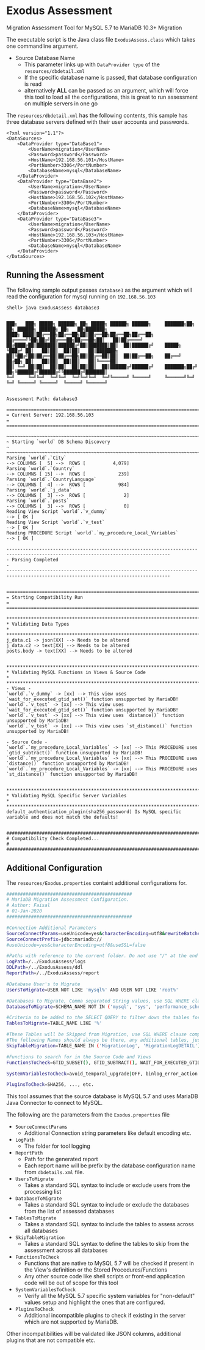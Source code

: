 # Exodus Assessment

Migration Assessment Tool for MySQL 5.7 to MariaDB 10.3+ Migration

The executable script is the Java class file `ExodusAssess.class` which takes one commandline argument.

- Source Database Name
  - This parameter links up with `DataProvider type` of the `resources/dbdetail.xml` 
  - If the specific database name is passed, that database configuration is read
  - alternatively **ALL** can be passed as an argument, which will force this tool to load all the configurations, this is great to run assessment on multiple servers in one go

The `resources/dbdetail.xml` has the following contents, this sample has three database servers defined with their user accounts and passwords. 

```
<?xml version="1.1"?>
<DataSources>
	<DataProvider type="DataBase1">
		<UserName>migration</UserName>
		<Password>password</Password>
		<HostName>192.168.56.101</HostName>
		<PortNumber>3306</PortNumber>
		<DatabaseName>mysql</DatabaseName>
	</DataProvider>
	<DataProvider type="DataBase2">
		<UserName>migration</UserName>
		<Password>password</Password>
		<HostName>192.168.56.102</HostName>
		<PortNumber>3306</PortNumber>
		<DatabaseName>mysql</DatabaseName>
	</DataProvider>
	<DataProvider type="DataBase3">
		<UserName>migration</UserName>
		<Password>password</Password>
		<HostName>192.168.56.103</HostName>
		<PortNumber>3306</PortNumber>
		<DatabaseName>mysql</DatabaseName>
	</DataProvider>
</DataSources>
```

## Running the Assessment

The following sample output passes `database3` as the argument which will read the configuration for mysql running on `192.168.56.103` 

```
shell> java ExodusAssess database3


███╗   ███╗ █████╗ ██████╗ ██╗ █████╗ ██████╗ ██████╗     ███████╗██╗  ██╗ ██████╗ ██████╗ ██╗   ██╗███████╗
████╗ ████║██╔══██╗██╔══██╗██║██╔══██╗██╔══██╗██╔══██╗    ██╔════╝╚██╗██╔╝██╔═══██╗██╔══██╗██║   ██║██╔════╝
██╔████╔██║███████║██████╔╝██║███████║██║  ██║██████╔╝    █████╗   ╚███╔╝ ██║   ██║██║  ██║██║   ██║███████╗
██║╚██╔╝██║██╔══██║██╔══██╗██║██╔══██║██║  ██║██╔══██╗    ██╔══╝   ██╔██╗ ██║   ██║██║  ██║██║   ██║╚════██║
██║ ╚═╝ ██║██║  ██║██║  ██║██║██║  ██║██████╔╝██████╔╝    ███████╗██╔╝ ██╗╚██████╔╝██████╔╝╚██████╔╝███████║
╚═╝     ╚═╝╚═╝  ╚═╝╚═╝  ╚═╝╚═╝╚═╝  ╚═╝╚═════╝ ╚═════╝     ╚══════╝╚═╝  ╚═╝ ╚═════╝ ╚═════╝  ╚═════╝ ╚══════╝


Assessment Path: database3

==================================================================================================================================
= Current Server: 192.168.56.103                                                                                                 =
==================================================================================================================================

~~~~~~~~~~~~~~~~~~~~~~~~~~~~~~~~~~~~~~~~~~~~~~~~~~~~~~~~~~~~~~~~~~~~~~~~~~~~~~~~~~~~~~~~~~~~~~~~~~~~~~~~~~~~~~~~~~~~~~~~~~~~~~~~~~
~ Starting `world` DB Schema Discovery                                                                                           ~
~~~~~~~~~~~~~~~~~~~~~~~~~~~~~~~~~~~~~~~~~~~~~~~~~~~~~~~~~~~~~~~~~~~~~~~~~~~~~~~~~~~~~~~~~~~~~~~~~~~~~~~~~~~~~~~~~~~~~~~~~~~~~~~~~~
Parsing `world`.`City`                                                               --> COLUMNS [  5] -->  ROWS [          4,079]
Parsing `world`.`Country`                                                            --> COLUMNS [ 15] -->  ROWS [            239]
Parsing `world`.`CountryLanguage`                                                    --> COLUMNS [  4] -->  ROWS [            984]
Parsing `world`.`j_data`                                                             --> COLUMNS [  3] -->  ROWS [              2]
Parsing `world`.`posts`                                                              --> COLUMNS [  3] -->  ROWS [              0]
Reading View Script `world`.`v_dummy`                                                --> [ OK ]
Reading View Script `world`.`v_test`                                                 --> [ OK ]
Reading PROCEDURE Script `world`.`my_procedure_Local_Variables`                      --> [ OK ]

----------------------------------------------------------------------------------------------------------------------------------
- Parsing Completed                                                                                                              -
----------------------------------------------------------------------------------------------------------------------------------


==================================================================================================================================
= Starting Compatibility Run                                                                                                     =
==================================================================================================================================

**********************************************************************************************************************************
* Validating Data Types                                                                                                          *
**********************************************************************************************************************************
j_data.c1 -> json[XX] --> Needs to be altered
j_data.c2 -> text[XX] --> Needs to be altered
posts.body -> text[XX] --> Needs to be altered


**********************************************************************************************************************************
* Validating MySQL Functions in Views & Source Code                                                                              *
**********************************************************************************************************************************
- Views -
`world`.`v_dummy` -> [xx] --> This view uses `wait_for_executed_gtid_set()` function unsupported by MariaDB!
`world`.`v_test` -> [xx] --> This view uses `wait_for_executed_gtid_set()` function unsupported by MariaDB!
`world`.`v_test` -> [xx] --> This view uses `distance()` function unsupported by MariaDB!
`world`.`v_test` -> [xx] --> This view uses `st_distance()` function unsupported by MariaDB!

- Source Code -
`world`.`my_procedure_Local_Variables` -> [xx] --> This PROCEDURE uses `gtid_subtract()` function unsupported by MariaDB!
`world`.`my_procedure_Local_Variables` -> [xx] --> This PROCEDURE uses `distance()` function unsupported by MariaDB!
`world`.`my_procedure_Local_Variables` -> [xx] --> This PROCEDURE uses `st_distance()` function unsupported by MariaDB!


**********************************************************************************************************************************
* Validating MySQL Specific Server Variables                                                                                     *
**********************************************************************************************************************************
default_authentication_plugin(sha256_password) Is MySQL specific variable and does not match the defaults!


##################################################################################################################################
# Compatibility Check Completed...                                                                                               #
##################################################################################################################################
```

## Additional Configuration

The `resources/Exodus.properties` containt additional configurations for.

```bash
##############################################
# MariaDB Migration Assessment Configuration.
# Author: Faisal
# 01-Jan-2020
##############################################

#Connection Additional Parameters
SourceConnectParams=useUnicode=yes&characterEncoding=utf8&rewriteBatchedStatements=true&useSSL=false
SourceConnectPrefix=jdbc:mariadb://
#useUnicode=yes&characterEncoding=utf8&useSSL=false

#Paths with reference to the current folder. Do not use "/" at the end of the path
LogPath=/../ExodusAssess/logs
DDLPath=/../ExodusAssess/ddl
ReportPath=/../ExodusAssess/report

#Database User's to Migrate
UsersToMigrate=USER NOT LIKE 'mysql%' AND USER NOT LIKE 'root%'

#Databases to Migrate, Comma separated String values, use SQL WHERE clause compatible with the Source DB Data Dictionary Tables
DatabaseToMigrate=SCHEMA_NAME NOT IN ('mysql', 'sys', 'performance_schema', 'information_schema')

#Criteria to be added to the SELECT QUERY to filter down the tables for migration, use SQL WHERE clause compatible with the Source DB Data Dictionary Tables
TablesToMigrate=TABLE_NAME LIKE '%'

#These Tables will be Skipped from Migration, use SQL WHERE clause compatible with the Source DB Data Dictionary Tables.
#The following Names should always be there, any additional tables, just add on to the list or use "AND additional expression"
SkipTableMigration=TABLE_NAME IN ('MigrationLog', 'MigrationLogDETAIL')

#Functions to search for in the Source Code and Views
FunctionsToCheck=GTID_SUBSET(), GTID_SUBTRACT(), WAIT_FOR_EXECUTED_GTID_SET(), WAIT_UNTIL_SQL_THREAD_AFTER_GTIDS(), DISTANCE(), MBRCOVEREDBY(), ST_BUFFER_STRATEGY(), ST_DISTANCE_SPHERE(), ST_GeoHash(), ST_IsValid(), ST_LatFromGeoHash(), ST_LongFromGeoHash(), ST_PointFromGeoHash(), ST_SIMPLIFY(), ST_VALIDATE(), RANDOM_BYTES(), RELEASE_ALL_LOCKS(), VALIDATE_PASSWORD_STRENGTH()

SystemVariablesToCheck=avoid_temporal_upgrade|OFF, binlog_error_action|ABORT_SERVER, etc...

PluginsToCheck=SHA256, ..., etc.
```

This tool assumes that the source database is MySQL 5.7 and uses MariaDB Java Connector to connect to MySQL.

The following are the parameters from the `Exodus.properties` file

- `SourceConnectParams`
  - Additional Connection string parameters like default encoding etc.
- `LogPath`
  - The folder for tool logging
- `ReportPath`
  - Path for the generated report
  - Each report name will be prefix by the database configuration name from `dbdetails.xml` file.
- `UsersToMigrate`
  - Takes a standard SQL syntax to include or exclude users from the processing list
- `DatabaseToMigrate`
  - Takes a standard SQL syntax to include or exclude the databases from the list of assessed databases
- `TablesToMigrate`
  - Takes a standard SQL syntax to include the tables to assess across all databases
- `SkipTableMigration`
  - Takes a standard SQL syntax to define the tables to skip from the assessment across all databases
- `FunctionsToCheck`
  - Functions that are native to MySQL 5.7 will be checked if present in the View's definition or the Stored Procedures/Functions
  - Any other source code like shell scripts or front-end application code will be out of scope for this tool
- `SystemVariablesToCheck`
  - Verify all the MySQL 5.7 specific system variables for "non-default" values setup and highlight the ones that are configured.
- `PluginsToCheck`
  - Additional incompatible plugins to check if existing in the server which are not supported by MariaDB.

Other incompatibilities will be validated like JSON columns, additional plugins that are not compatible etc.
